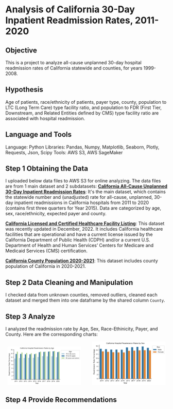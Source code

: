 # Analysis of California 30-Day Inpatient Readmission Rates, 2011-2020
## Objective
This is a project to analyze all-cause unplanned 30-day hospital readmission rates of California statewide and counties, for years 1999-2008.

## Hypothesis
Age of patients, race/ethnicity of patients, payer type, county, population to LTC (Long Term Care) type facility ratio, and population to FDR (First Tier, Downstream, and Related Entities defined by CMS) type facility ratio are associated with hospital readmission.

## Language and Tools
Language: Python
Libraries: Pandas, Numpy, Matplotlib, Seaborn, Plotly, Requests, Json, Scipy
Tools: AWS S3, AWS SageMaker

## Step 1 Obtaining the Data
I uploaded below data files to AWS S3 for online analyzing. The data files are from 1 main dataset and 2 subdatasets:
[**California All-Cause Unplanned 30-Day Inpatient Readmission Rates**](https://data.chhs.ca.gov/dataset/all-cause-unplanned-30-day-hospital-readmission-rate-california): It's the main dataset, which contains the statewide number and (unadjusted) rate for all-cause, unplanned, 30-day inpatient readmissions in California hospitals from 2011 to 2020 (contains first three quarters for Year 2015). Data are categorized by age, sex, race/ethnicity, expected payer and county.

[**California Licensed and Certified Healthcare Facility Listing**](https://data.chhs.ca.gov/dataset/healthcare-facility-locations): This dataset was recently updated in December, 2022. It includes California healthcare facilities that are operational and have a current license issued by the California Department of Public Health (CDPH) and/or a current U.S. Department of Health and Human Services’ Centers for Medicare and Medicaid Services (CMS) certification.

[**California County Population 2020-2021**](https://www.census.gov/data/tables/time-series/demo/popest/2020s-counties-detail.html): This dataset includes county population of California in 2020-2021.

## Step 2 Data Cleaning and Manipulation
I checked data from unknown counties, removed outliers, cleaned each dataset and merged them into one dataframe by the shared column `County`.

## Step 3 Analyze
I analyzed the readmission rate by Age, Sex, Race-Ethinicity, Payer, and County. Here are the corresponding charts:
<p align="center">
  <img alt="By Age" src="images/by-age.png" width="45%">
&nbsp; &nbsp; &nbsp; &nbsp;
  <img alt="By Sex" src="images/by-sex.png" width="45%">
</p>

## Step 4 Provide Recommendations
